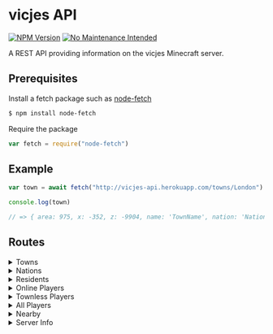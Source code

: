# vicjes API 
[![NPM Version][npm-image]][npm-url] 
[![No Maintenance Intended](http://unmaintained.tech/badge.svg)](http://unmaintained.tech/)

A REST API providing information on the vicjes Minecraft server.

## Prerequisites
Install a fetch package such as [node-fetch](https://www.npmjs.com/package/node-fetch)
```bash
$ npm install node-fetch
```
Require the package
```js
var fetch = require("node-fetch")
```

## Example
```js
var town = await fetch("http://vicjes-api.herokuapp.com/towns/London").then(response => response.json()).catch(err => { return err }) 

console.log(town)

// => { area: 975, x: -352, z: -9904, name: 'TownName', nation: 'NationName', mayor: 'MayorName', residents: ['Resident', 'OtherResident', ...], pvp: false, mobs: false, public: false, explosion: false, fire: false, capital: true }
```

## Routes
<details>
<summary>Towns</summary>
<p>

All towns - [http://vicjes-api.herokuapp.com/towns/](http://vicjes-api.herokuapp.com/towns/)<br>
Get town - [http://vicjes-api.herokuapp.com/towns/townName](http://vicjes-api.herokuapp.com/towns/London)
</details>

<details>
<summary>Nations</summary>
<p>

All nations - [http://vicjes-api.herokuapp.com/nations/](http://vicjes-api.herokuapp.com/nations/)<br>
Get nation -[http://vicjes-api.herokuapp.com/nations/nationName](http://vicjes-api.herokuapp.com/nations/Britain)
</details>

<details>
<summary>Residents</summary>
<p>

All residents - [http://vicjes-api.herokuapp.com/residents/](http://vicjes-api.herokuapp.com/residents/)<br>
Get resident - [http://vicjes-api.herokuapp.com/residents/residentName](http://vicjes-api.herokuapp.com/residents/Warriorrr)
</details>

<details>
<summary>Online Players</summary>
<p>

All online players - [http://vicjes-api.herokuapp.com/onlineplayers/](http://vicjes-api.herokuapp.com/onlineplayers/)<br>
Get online player - [http://vicjes-api.herokuapp.com/onlineplayers/playerName](http://vicjes-api.herokuapp.com/onlineplayers/playerName)
</details>

<details>
<summary>Townless Players</summary>
<p>


[http://vicjes-api.herokuapp.com/townlessplayers](http://vicjes-api.herokuapp.com/townlessplayers)  (This is only townless players that are online)
</details>

<details>
<summary>All Players</summary>
<p>

This merges online players and residents.<br>
**NOTE** - The "town", "nation" and "rank" keys will not appear for townless players

All players - [http://vicjes-api.herokuapp.com/allplayers/](http://vicjes-api.herokuapp.com/allplayers/)<br>
Get player - [http://vicjes-api.herokuapp.com/allplayers/playerName](http://vicjes-api.herokuapp.com/allplayers/playerName)
</details>

<details>
<summary>Nearby</summary>
<p>  
Returns any players visible on the map in a radius to a certain point.<br>
Nearby - http://vicjes-api.herokuapp.com/nearby/xPos/zPos/xRadius/zRadius
</details>

<details>
<summary>Server Info</summary>
<p>

[http://vicjes-api.herokuapp.com/serverinfo/](http://vicjes-api.herokuapp.com/serverinfo/)
</details>

<!-- Markdown link & img dfn's -->
[npm-image]: https://img.shields.io/npm/v/vicjes.svg?style=flat-square
[npm-url]: https://www.npmjs.com/package/vicjes

